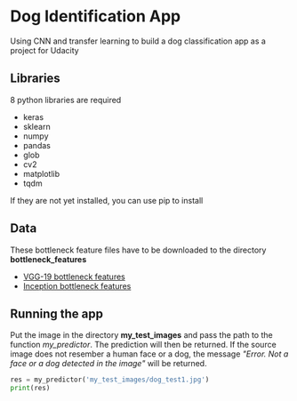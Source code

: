 # Dog Identification App

Using CNN and transfer learning to build a dog classification app as a project for Udacity

## Libraries

8 python libraries are required

- keras
- sklearn
- numpy
- pandas
- glob
- cv2
- matplotlib
- tqdm

If they are not yet installed, you can use pip to install

## Data

These bottleneck feature files have to be downloaded to the directory **bottleneck_features**

- [VGG-19 bottleneck features](https://s3-us-west-1.amazonaws.com/udacity-aind/dog-project/DogVGG16Data.npz)
- [Inception bottleneck features](https://s3-us-west-1.amazonaws.com/udacity-aind/dog-project/DogInceptionV3Data.npz)

## Running the app

Put the image in the directory **my_test_images** and pass the path to the function *my_predictor*. The prediction will then be returned. If the source image does not resember a human face or a dog, the message *"Error. Not a face or a dog detected in the image"* will be returned.

```python
res = my_predictor('my_test_images/dog_test1.jpg')
print(res)
```
